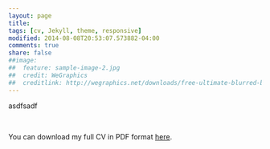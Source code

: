 ```yaml
---
layout: page
title: 
tags: [cv, Jekyll, theme, responsive]
modified: 2014-08-08T20:53:07.573882-04:00
comments: true
share: false
##image:
##  feature: sample-image-2.jpg
##  credit: WeGraphics
##  creditlink: http://wegraphics.net/downloads/free-ultimate-blurred-background-pack/
---
```


<object width="100%" height="100px" data="../docs/oguzkaya.pdf" type="application/pdf">
<p> asdfsadf </p>
</object>

<br/>

<p style="text-indent:0">You can download my full CV in PDF format <a href="../docs/oguzkaya.pdf" target="_blank">here</a>.</p>
